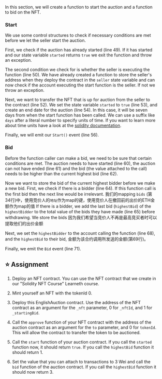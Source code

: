 In this section, we will create a function to start the auction and a function to bid on the NFT.

### Start
We use some control structures to check if necessary conditions are met before we let the seller start the auction.

First, we check if the auction has already started (line 49). If it has started and our state variable `started` returns `true` we exit the function and throw an exception.

The second condition we check for is whether the seller is executing the function (line 50). We have already created a function to store the seller's address when they deploy the contract in the `seller` state variable and can now check if the account executing the start function is the seller. If not we throw an exception.

Next, we want to transfer the NFT that is up for auction from the seller to the contract (line 52).
We set the state variable `started` to `true` (line 53), and create an end date for the auction (line 54). In this case, it will be seven days from when the start function has been called. We can use a suffix like `days` after a literal number to specify units of time. If you want to learn more about time units have a look at the <a href="https://docs.soliditylang.org/en/latest/units-and-global-variables.html#time-units" target="_blank">solidity documentation</a>.

Finally, we will emit our `Start()` event (line 56).

### Bid
Before the function caller can make a bid, we need to be sure that certain conditions are met. The auction needs to have started (line 60), the auction can not have ended (line 61) and the bid (the value attached to the call) needs to be higher than the current highest bid (line 62).

Now we want to store the bid of the current highest bidder before we make a new bid. 
First, we check if there is a bidder (line 64). If this function call is the first bid then the next line would be irrelevant.
我们的mapping `bids` (第34行)中，使用竞价人的`地址`作为map的键，使用竞价人在撤回前的出价的ETH金额作为map的值
If there is a bidder, we add the last bid (`highestBid`) of the `highestBidder` to the total value of the bids they have made (line 65) before withdrawing.
We store the bids 因为我们希望当竞价人不再是最高竞买者时可以提取他们的出价金额

Next, we set the `highestBidder` to the account calling the function (line 68), and the `highestBid` to their bid, 金额为该合约调用所发送的金额(第69行)。

Finally, we emit the `Bid` event (line 71).

## ⭐️ Assignment
1. Deploy an NFT contract. You can use the NFT contract that we create in our "Solidity NFT Course" Learneth course.

2. Mint yourself an NFT with the tokenId 0.

3. Deploy this EnglishAuction contract. Use the address of the NFT contract as an argument for the `_nft` parameter, 0 for `_nftId`, and 1 for `_startingBid`.

4. Call the `approve` function of your NFT contract with the address of the auction contract as an argument for the `to` parameter, and 0 for `tokenId`. This will allow the contract to transfer the token to be auctioned.

5. Call the `start` function of your auction contract. If you call the `started` function now, it should return `true`. If you call the `highestBid` function it should return 1.

6. Set the value that you can attach to transactions to 3 Wei and call the `bid` function of the auction contract. If you call the `highestBid` function it should now return 3.